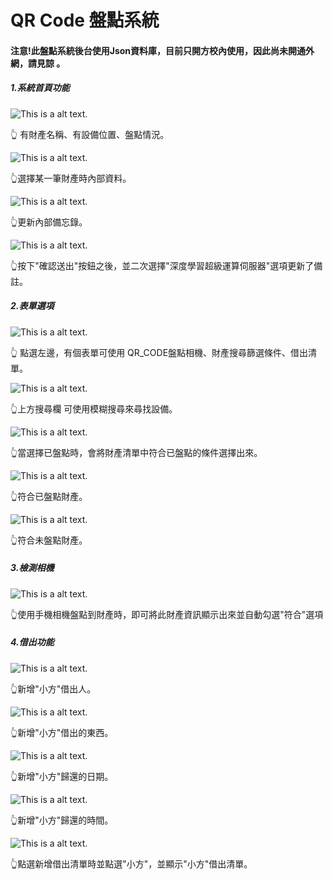 # QR Code 盤點系統
#### 注意!此盤點系統後台使用Json資料庫，目前只開方校內使用，因此尚未開通外網，請見諒 。

##### 1.系統首頁功能
![This is a alt text.](/image/QR1.png "This is a sample image.")
 
👆 有財產名稱、有設備位置、盤點情況。
 
![This is a alt text.](/image/QR7.png "This is a sample image.")
 
👆選擇某一筆財產時內部資料。
 
![This is a alt text.](/image/QR15.png "This is a sample image.")
 
👆更新內部備忘錄。
 
![This is a alt text.](/image/QR16.png "This is a sample image.")
 
👆按下"確認送出"按鈕之後，並二次選擇"深度學習超級運算伺服器"選項更新了備註。
 
##### 2.表單選項
![This is a alt text.](/image/QR2.png "This is a sample image.")

👆 點選左邊，有個表單可使用 QR_CODE盤點相機、財產搜尋篩選條件、借出清單。
 
![This is a alt text.](/image/QR3.png "This is a sample image.")

👆上方搜尋欄 可使用模糊搜尋來尋找設備。
 
![This is a alt text.](/image/QR4.png "This is a sample image.")

👆當選擇已盤點時，會將財產清單中符合已盤點的條件選擇出來。
 
![This is a alt text.](/image/QR5.png "This is a sample image.")

👆符合已盤點財產。
 
![This is a alt text.](/image/QR6.png "This is a sample image.")

👆符合未盤點財產。
 
##### 3.檢測相機
![This is a alt text.](/image/QR14.png "This is a sample image.")
 
👆使用手機相機盤點到財產時，即可將此財產資訊顯示出來並自動勾選"符合"選項
 
 ##### 4.借出功能
 
![This is a alt text.](/image/QR10.png "This is a sample image.")

👆新增"小方"借出人。
 
![This is a alt text.](/image/QR11.png "This is a sample image.")

👆新增"小方"借出的東西。
 
![This is a alt text.](/image/QR13.png "This is a sample image.")

👆新增"小方"歸還的日期。
  
![This is a alt text.](/image/QR12.png "This is a sample image.")

👆新增"小方"歸還的時間。
 
![This is a alt text.](/image/QR9.png "This is a sample image.")

👆點選新增借出清單時並點選"小方"，並顯示"小方"借出清單。
 